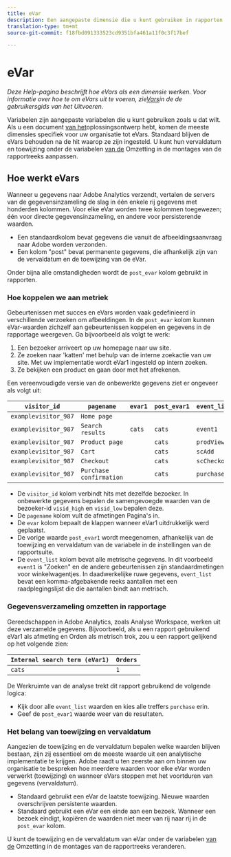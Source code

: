 ```yaml
---
title: eVar
description: Een aangepaste dimensie die u kunt gebruiken in rapporten.
translation-type: tm+mt
source-git-commit: f18fbd091333523cd9351bfa461a11f0c3f17bef

---
```



# eVar

*Deze Help-pagina beschrijft hoe eVars als een dimensie werken. Voor informatie over hoe te om eVars uit te voeren, zie[Vars](/help/implement/vars/page-vars/evar.md)in de de gebruikersgids van het Uitvoeren.*

Variabelen zijn aangepaste variabelen die u kunt gebruiken zoals u dat wilt. Als u een document [van het](/help/implement/prepare/solution-design.md)oplossingsontwerp hebt, komen de meeste dimensies specifiek voor uw organisatie tot eVars. Standaard blijven de eVars behouden na de hit waarop ze zijn ingesteld. U kunt hun vervaldatum en toewijzing onder de variabelen [van de](/help/admin/admin/conversion-var-admin/conversion-var-admin.md) Omzetting in de montages van de rapportreeks aanpassen.

## Hoe werkt eVars

Wanneer u gegevens naar Adobe Analytics verzendt, vertalen de servers van de gegevensinzameling de slag in één enkele rij gegevens met honderden kolommen. Voor elke eVar worden twee kolommen toegewezen; één voor directe gegevensinzameling, en andere voor persisterende waarden.

* Een standaardkolom bevat gegevens die vanuit de afbeeldingsaanvraag naar Adobe worden verzonden.
* Een kolom &quot;post&quot; bevat permanente gegevens, die afhankelijk zijn van de vervaldatum en de toewijzing van de eVar.

Onder bijna alle omstandigheden wordt de `post_evar` kolom gebruikt in rapporten.

### Hoe koppelen we aan metriek

Gebeurtenissen met succes en eVars worden vaak gedefinieerd in verschillende verzoeken om afbeeldingen. In de `post_evar` kolom kunnen eVar-waarden zichzelf aan gebeurtenissen koppelen en gegevens in de rapportage weergeven. Ga bijvoorbeeld als volgt te werk:

1. Een bezoeker arriveert op uw homepage naar uw site.
2. Ze zoeken naar &#39;katten&#39; met behulp van de interne zoekactie van uw site. Met uw implementatie wordt eVar1 ingesteld op intern zoeken.
3. Ze bekijken een product en gaan door met het afrekenen.

Een vereenvoudigde versie van de onbewerkte gegevens ziet er ongeveer als volgt uit:

| `visitor_id` | `pagename` | `evar1` | `post_evar1` | `event_list` |
| --- | --- | --- | --- | --- |
| `examplevisitor_987` | `Home page` |  |  |  |
| `examplevisitor_987` | `Search results` | `cats` | `cats` | `event1` |
| `examplevisitor_987` | `Product page` |  | `cats` | `prodView` |
| `examplevisitor_987` | `Cart` |  | `cats` | `scAdd` |
| `examplevisitor_987` | `Checkout` |  | `cats` | `scCheckout` |
| `examplevisitor_987` | `Purchase confirmation` |  | `cats` | `purchase` |

* De `visitor_id` kolom verbindt hits met dezelfde bezoeker. In onbewerkte gegevens bepalen de samengevoegde waarden van de bezoeker-id `visid_high` en `visid_low` bepalen deze.
* De `pagename` kolom vult de afmetingen Pagina&#39;s in.
* De `evar` kolom bepaalt de klappen wanneer eVar1 uitdrukkelijk werd geplaatst.
* De vorige waarde `post_evar1` wordt meegenomen, afhankelijk van de toewijzing en vervaldatum van de variabele in de instellingen van de rapportsuite.
* De `event_list` kolom bevat alle metrische gegevens. In dit voorbeeld `event1` is &quot;Zoeken&quot; en de andere gebeurtenissen zijn standaardmetingen voor winkelwagentjes. In daadwerkelijke ruwe gegevens, `event_list` bevat een komma-afgebakende reeks aantallen met een raadplegingslijst die die aantallen bindt aan metrisch.

### Gegevensverzameling omzetten in rapportage

Gereedschappen in Adobe Analytics, zoals Analyse Workspace, werken uit deze verzamelde gegevens. Bijvoorbeeld, als u een rapport gebruikend eVar1 als afmeting en Orden als metrisch trok, zou u een rapport gelijkend op het volgende zien:

| `Internal search term (eVar1)` | `Orders` |
| --- | --- |
| `cats` | `1` |

De Werkruimte van de analyse trekt dit rapport gebruikend de volgende logica:

* Kijk door alle `event_list` waarden en kies alle treffers `purchase` erin.
* Geef de `post_evar1` waarde weer van de resultaten.

### Het belang van toewijzing en vervaldatum

Aangezien de toewijzing en de vervaldatum bepalen welke waarden blijven bestaan, zijn zij essentieel om de meeste waarde uit een analytische implementatie te krijgen. Adobe raadt u ten zeerste aan om binnen uw organisatie te bespreken hoe meerdere waarden voor elke eVar worden verwerkt (toewijzing) en wanneer eVars stoppen met het voortduren van gegevens (vervaldatum).

* Standaard gebruikt een eVar de laatste toewijzing. Nieuwe waarden overschrijven persistente waarden.
* Standaard gebruikt een eVar een einde aan een bezoek. Wanneer een bezoek eindigt, kopiëren de waarden niet meer van rij naar rij in de `post_evar` kolom.

U kunt de toewijzing en de vervaldatum van eVar onder de variabelen [van de](/help/admin/admin/conversion-var-admin/conversion-var-admin.md) Omzetting in de montages van de rapportreeks veranderen.
